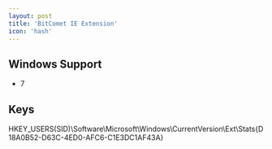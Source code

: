 ```yaml
---
layout: post
title: 'BitComet IE Extension'
icon: 'hash'
---
```


## Windows Support

- 7



## Keys

HKEY_USERS\(SID)\Software\Microsoft\Windows\CurrentVersion\Ext\Stats\{D18A0B52-D63C-4ED0-AFC6-C1E3DC1AF43A}

